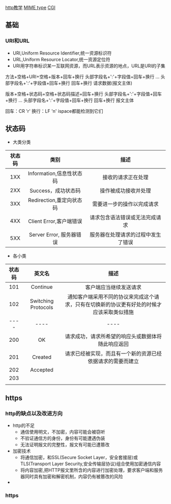 

[http教学](https://www.runoob.com/http/http-tutorial.html)
[MIME type](https://www.cnblogs.com/jsean/articles/1610265.html)
[CGI](https://www.cnblogs.com/f-ck-need-u/p/7627035.html)





## 基础

### URI和URL
* URI,Uniform Resource Identifier,统一资源标识符
* URL,Uniform Resource Locator,统一资源定位符
* URI用字符串标识某一互联网资源，而URL表示资源的地点，URL是URI的子集


方法+空格+URI+空格+版本+回车+换行
头部字段名+':'+字段值+回车+换行
...
头部字段名+':'+字段值+回车+换行
回车+换行
请求数据(报文主体)



版本+空格+状态码+空格+状态码描述+回车+换行
头部字段名+':'+字段值+回车+换行
...
头部字段名+':'+字段值+回车+换行
回车+换行
报文主体


回车：CR 'r'
换行：LF 'n'
ispace都能检测到它们










## 状态码
* 大类分类

|状态码|类别|描述|
|:---:|:--:|:---:|
|1XX|Information,信息性状态码|接收的请求正在处理|
|2XX|Success，成功状态码|操作被成功接收并处理|
|3XX|Redirection,重定向状态码|需要进一步的操作以完成请求|
|4XX|Client Error,客户端错误|请求包含语法错误或无法完成请求|
|5XX|Server Error, 服务器错误|服务器在处理请求的过程中发生了错误|

* 各小类  

|状态码|英文名 |描述|
|:---:|:----:|:-----:|
|101|Continue|客户端应当继续发送请求|
|102|Switching Protocols|通知客户端采用不同的协议来完成这个请求，只有在切换新的协议更有好处的时候才应该采取类似措施|
|----|----|----|
|200|OK|请求成功，请求所希望的响应头或数据体将随此响应返回|
|201|Created|请求已经被实现，而且有一个新的资源已经依据请求的需要而建立|
|202|Accepted||
|203|||
||||


## https
### http的缺点以及改进方向
* http的不足
    * 通信使用明文，不加密，内容可能会被窃听
    * 不验证通信方的身份，身份有可能遭遇伪装
    * 无法证明报文的完整性，报文有可能已遭篡改
* 加密技术
    * 将通信加密，和SSL(Secure Socket Layer，安全套接层)或TLS(Transport Layer Security,安全传输层协议)组合使用加密通信内容
    * 将内容加密,把HTTP报文里所含的内容进行加密处理，要求客户端和服务器同时具有加密和解密机制，内容仍有被篡改的风险
* 
### https
